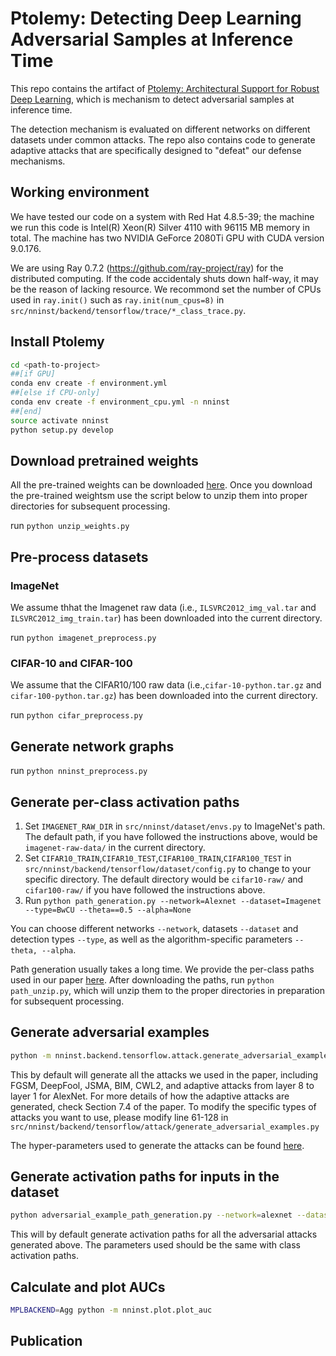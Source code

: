 # Ptolemy: Detecting Deep Learning Adversarial Samples at Inference Time

This repo contains the artifact of [Ptolemy: Architectural Support for Robust Deep Learning](https://www.cs.rochester.edu/horizon/pubs/micro20-ptolemy.pdf), which is mechanism to detect adversarial samples at inference time.

The detection mechanism is evaluated on different networks on different datasets under common attacks. The repo also contains code to generate adaptive attacks that are specifically designed to "defeat" our defense mechanisms.

## Working environment
We have tested our code on a system with Red Hat 4.8.5-39; the machine we run this code is Intel(R) Xeon(R) Silver 4110 with 96115 MB memory in total. The machine has two NVIDIA GeForce 2080Ti GPU with CUDA version 9.0.176. 

We are using Ray 0.7.2 (https://github.com/ray-project/ray) for the distributed computing. If the code accidentaly shuts down half-way, it may be the reason of lacking resource. We recommond set the number of CPUs used in `ray.init()` such as `ray.init(num_cpus=8)` in `src/nninst/backend/tensorflow/trace/*_class_trace.py`.  

## Install Ptolemy

```bash
cd <path-to-project>
##[if GPU]
conda env create -f environment.yml
##[else if CPU-only]
conda env create -f environment_cpu.yml -n nninst
##[end]
source activate nninst
python setup.py develop
```

## Download pretrained weights

All the pre-trained weights can be downloaded [here](https://drive.google.com/drive/folders/1g-Lq50TBrxQiuH6dM-ZHwfT9akqT185g?usp=sharing). Once you download the pre-trained weightsm use the script below to unzip them into proper directories for subsequent processing.

run `python unzip_weights.py`

## Pre-process datasets

### ImageNet
We assume thhat the Imagenet raw data (i.e., `ILSVRC2012_img_val.tar` and `ILSVRC2012_img_train.tar`) has been downloaded into the current directory. 

run `python imagenet_preprocess.py`

### CIFAR-10 and CIFAR-100

We assume that the CIFAR10/100 raw data (i.e.,`cifar-10-python.tar.gz` and `cifar-100-python.tar.gz`) has been downloaded into the current directory. 

run `python cifar_preprocess.py`

## Generate network graphs

run `python nninst_preprocess.py`

## Generate per-class activation paths

1. Set `IMAGENET_RAW_DIR` in `src/nninst/dataset/envs.py` to ImageNet's path. The default path, if you have followed the instructions above, would be `imagenet-raw-data/` in the current directory.
2. Set `CIFAR10_TRAIN`,`CIFAR10_TEST`,`CIFAR100_TRAIN`,`CIFAR100_TEST` in `src/nninst/backend/tensorflow/dataset/config.py` to change to your specific directory. The default directory would be `cifar10-raw/` and `cifar100-raw/` if you have followed the instructions above.
2. Run `python path_generation.py --network=Alexnet --dataset=Imagenet --type=BwCU --theta==0.5 --alpha=None`

You can choose different networks `--network`, datasets `--dataset` and detection types `--type`, as well as the algorithm-specific parameters `--theta, --alpha`.

Path generation usually takes a long time. We provide the per-class paths used in our paper [here](https://drive.google.com/drive/folders/1OhqLkEDvn4X2CLBSpKtQdMRU4XxaFnB6?usp=sharing). After downloading the paths, run `python path_unzip.py`, which will unzip them to the proper directories in preparation for subsequent processing.

## Generate adversarial examples

```bash
python -m nninst.backend.tensorflow.attack.generate_adversarial_examples
```
This by default will generate all the attacks we used in the paper, including FGSM, DeepFool, JSMA, BIM, CWL2, and adaptive attacks from layer 8 to layer 1 for AlexNet. For more details of how the adaptive attacks are generated, check Section 7.4 of the paper. To modify the specific types of attacks you want to use, please modify line 61-128 in `src/nninst/backend/tensorflow/attack/generate_adversarial_examples.py`

The hyper-parameters used to generate the attacks can be found [here](https://github.com/Ptolemy-sw/Ptolemy/blob/master/src/nninst/backend/tensorflow/attack/hyperparameters.md).

## Generate activation paths for inputs in the dataset

```bash
python adversarial_example_path_generation.py --network=alexnet --dataset=imagenet --type=BwCU --theta==0.5 --alpha=None
```
This will by default generate activation paths for all the adversarial attacks generated above. The parameters used should be the same with class activation paths.

## Calculate and plot AUCs

```bash
MPLBACKEND=Agg python -m nninst.plot.plot_auc
```

## Publication
